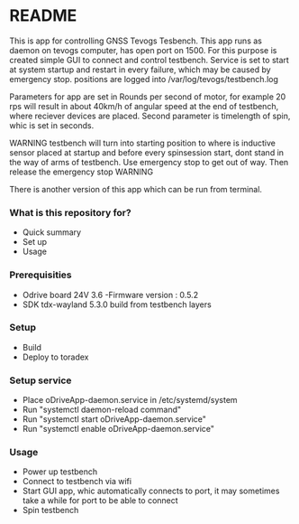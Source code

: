 # README #

This is app for controlling GNSS Tevogs Tesbench. This app runs as daemon on tevogs computer, has open port on 1500. For this purpose is created simple GUI to connect and control testbench.
Service is set to start at system startup and restart in every failure, which may be caused by emergency stop.
positions are logged into /var/log/tevogs/testbench.log

Parameters for app are set in Rounds per second of motor, for example 20 rps will result in about 40km/h of angular speed at the end of testbench, where reciever devices are placed.
Second parameter is timelength of spin, whic is set in seconds. 

WARNING testbench will turn into starting position to where is inductive sensor placed at startup and before every spinsession start, dont stand in the way of arms of testbench. Use emergency stop to get out of way. Then release the emergency stop WARNING

There is another version of this app which can be run from terminal.

### What is this repository for? ###

* Quick summary
* Set up
* Usage

### Prerequisities ###

* Odrive board 24V 3.6 
	-Firmware version : 0.5.2
* SDK tdx-wayland 5.3.0 build from testbench layers

### Setup ###
* Build
* Deploy to toradex 
### Setup service ###
* Place oDriveApp-daemon.service in /etc/systemd/system
* Run "systemctl daemon-reload command"
* Run "systemctl start oDriveApp-daemon.service"
* Run "systemctl enable oDriveApp-daemon.service"

### Usage ###
* Power up testbench
* Connect to testbench via wifi 
* Start GUI app, whic automatically connects to port, it may sometimes take a while for port to be able to connect
* Spin testbench
